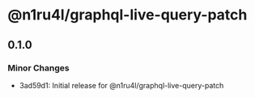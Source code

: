 # @n1ru4l/graphql-live-query-patch

## 0.1.0
### Minor Changes

- 3ad59d1: Initial release for @n1ru4l/graphql-live-query-patch

